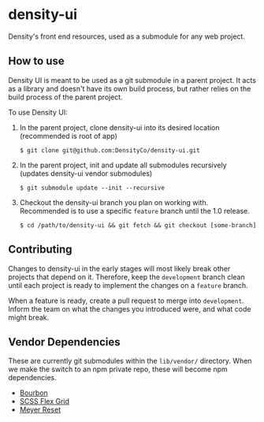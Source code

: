 # density-ui
Density's front end resources, used as a submodule for any web project.

## How to use

Density UI is meant to be used as a git submodule in a parent project. It acts as a library and doesn't have its own build process, but rather relies on the build process of the parent project.

To use Density UI:

1.  In the parent project, clone density-ui into its desired location (recommended is root of app)

        $ git clone git@github.com:DensityCo/density-ui.git

1.  In the parent project, init and update all submodules recursively (updates density-ui vendor submodules)

        $ git submodule update --init --recursive

1.  Checkout the density-ui branch you plan on working with. Recommended is to use a specific `feature` branch until the 1.0 release.

        $ cd /path/to/density-ui && git fetch && git checkout [some-branch]

## Contributing

Changes to density-ui in the early stages will most likely break other projects that depend on it. Therefore, keep the `development` branch clean until each project is ready to implement the changes on a `feature` branch.

When a feature is ready, create a pull request to merge into `development`. Inform the team on what the changes you introduced were, and what code might break.

## Vendor Dependencies

These are currently git submodules within the `lib/vendor/` directory. When we make the switch to an npm private repo, these will become npm dependencies.

*   [Bourbon](https://github.com/thoughtbot/bourbon)
*   [SCSS Flex Grid](https://github.com/matthewsimo/scss-flex-grid)
*   [Meyer Reset](https://github.com/adamstac/meyer-reset)
